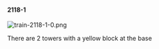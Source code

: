 #### 2118-1
![train-2118-1-0.png](https://github.com/lil-lab/nlvr/raw/master/nlvr/train/images/17/train-2118-1-0.png "train-2118-1-0.png")

There are 2 towers with a yellow block at the base